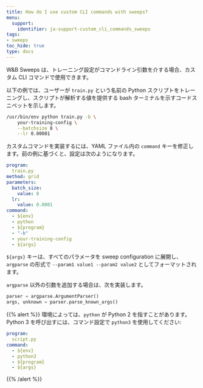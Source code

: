 ```yaml
---
title: How do I use custom CLI commands with sweeps?
menu:
  support:
    identifier: ja-support-custom_cli_commands_sweeps
tags:
- sweeps
toc_hide: true
type: docs
---
```


W&B Sweeps は、トレーニング設定がコマンドライン引数を介する場合、カスタム CLI コマンドで使用できます。

以下の例では、ユーザーが `train.py` という名前の Python スクリプトをトレーニングし、スクリプトが解析する値を提供する bash ターミナルを示すコードスニペットを示します。

```bash
/usr/bin/env python train.py -b \
    your-training-config \
    --batchsize 8 \
    --lr 0.00001
```

カスタムコマンドを実装するには、YAML ファイル内の `command` キーを修正します。前の例に基づくと、設定は次のようになります。

```yaml
program:
  train.py
method: grid
parameters:
  batch_size:
    value: 8
  lr:
    value: 0.0001
command:
  - ${env}
  - python
  - ${program}
  - "-b"
  - your-training-config
  - ${args}
```

`${args}` キーは、すべてのパラメータを sweep configuration に展開し、`argparse` の形式で `--param1 value1 --param2 value2` としてフォーマットされます。

`argparse` 以外の引数を追加する場合は、次を実装します。

```python
parser = argparse.ArgumentParser()
args, unknown = parser.parse_known_args()
```

{{% alert %}}
環境によっては、`python` が Python 2 を指すことがあります。Python 3 を呼び出すには、コマンド設定で `python3` を使用してください:

```yaml
program:
  script.py
command:
  - ${env}
  - python3
  - ${program}
  - ${args}
```
{{% /alert %}}